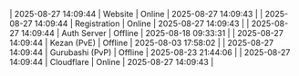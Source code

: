 | 2025-08-27 14:09:44 | Website | Online | 2025-08-27 14:09:43 |
| 2025-08-27 14:09:44 | Registration | Online | 2025-08-27 14:09:43 |
| 2025-08-27 14:09:44 | Auth Server | Offline | 2025-08-18 09:33:31 |
| 2025-08-27 14:09:44 | Kezan (PvE) | Offline | 2025-08-03 17:58:02 |
| 2025-08-27 14:09:44 | Gurubashi (PvP) | Offline | 2025-08-23 21:44:06 |
| 2025-08-27 14:09:44 | Cloudflare | Online | 2025-08-27 14:09:43 |
